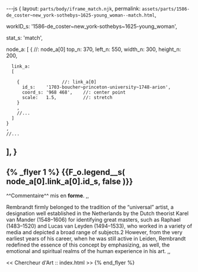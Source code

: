 ---js
{
  layout:    `parts/body/iframe_match.njk`,
  permalink: `assets/parts/1586-de_coster~new_york-sothebys~1625-young_woman--match.html`,
  
  workID_s:   '1586-de_coster~new_york-sothebys~1625-young_woman',

  stat_s: 'match',

  node_a:
  [
    {                  //: node_a[0]
      top_n:    370,
      left_n:   550,
      width_n:  300,
      height_n: 200,

      link_a:
      [
        
        {                //: link_a[0]
          id_s:    '1703-boucher~princeton-university~1748-arion',
          coord_s: '968 468',    //: center point
          scale:   1.5,          //: stretch
        }
        ,
        //...
      ]
    }
    ,
    //...
  ],
}
---
{%  _flyer  1 %}
{{F_o.legend__s( node_a[0].link_a[0].id_s, false )}}
--
^^Commentaire^^ mis en **forme**.  ,,

Rembrandt firmly belonged to the tradition of the “universal” artist, a designation well established in the Netherlands by the Dutch theorist Karel van Mander (1548–1606) for identifying great masters, such as Raphael (1483–1520) and Lucas van Leyden (1494–1533), who worked in a variety of media and depicted a broad range of subjects.2 However, from the very earliest years of his career, when he was still active in Leiden, Rembrandt redefined the essence of this concept by emphasizing, as well, the emotional and spiritual realms of the human experience in his art. ,,

<< Chercheur d'Art  ::  index.html >>
{% end_flyer %}


